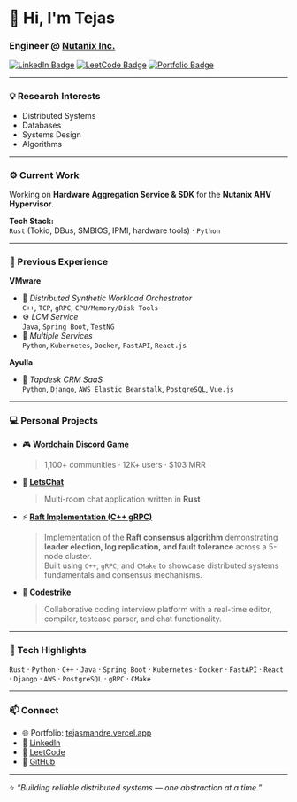 # 👋 Hi, I'm Tejas  
### Engineer @ [Nutanix Inc.](https://www.nutanix.com)

[![LinkedIn Badge](https://img.shields.io/badge/LinkedIn-Tejas%20Mandre-blue?logo=linkedin&logoColor=white)](https://linkedin.com/in/tejasmandre)
[![LeetCode Badge](https://img.shields.io/badge/LeetCode-hotpan-orange?logo=leetcode&logoColor=white)](https://leetcode.com/u/hotpan)
[![Portfolio Badge](https://img.shields.io/badge/Portfolio-tejasmandre.vercel.app-9cf?logo=vercel&logoColor=black)](https://tejasmandre.vercel.app)

---

### 💡 Research Interests
- Distributed Systems  
- Databases  
- Systems Design  
- Algorithms  

---

### ⚙️ Current Work
Working on **Hardware Aggregation Service & SDK** for the **Nutanix AHV Hypervisor**.  

**Tech Stack:**  
`Rust` (Tokio, DBus, SMBIOS, IPMI, hardware tools) · `Python`

---

### 🏢 Previous Experience

**VMware**
- 🧪 *Distributed Synthetic Workload Orchestrator*  
  `C++`, `TCP`, `gRPC`, `CPU/Memory/Disk Tools`
- ⚙️ *LCM Service*  
  `Java`, `Spring Boot`, `TestNG`
- 🧰 *Multiple Services*  
  `Python`, `Kubernetes`, `Docker`, `FastAPI`, `React.js`

**Ayulla**
- 💼 *Tapdesk CRM SaaS*  
  `Python`, `Django`, `AWS Elastic Beanstalk`, `PostgreSQL`, `Vue.js`

---

### 💻 Personal Projects

- 🎮 [**Wordchain Discord Game**](https://top.gg/bot/1225490759432798320)  
  > 1,100+ communities · 12K+ users · $103 MRR  

- 💬 [**LetsChat**](https://github.com/kaizen-cmd/LetsChat-server)  
  > Multi-room chat application written in **Rust**

- ⚡ [**Raft Implementation (C++ gRPC)**](https://github.com/kaizen-cmd/Raft-Impl-gRPC-cpp)  
  > Implementation of the **Raft consensus algorithm** demonstrating **leader election, log replication, and fault tolerance** across a 5-node cluster.  
  > Built using `C++`, `gRPC`, and `CMake` to showcase distributed systems fundamentals and consensus mechanisms.

- 🧠 [**Codestrike**](https://tejasmandre.vercel.app/read/how-codestrike-came-into-existence)  
  > Collaborative coding interview platform with a real-time editor, compiler, testcase parser, and chat functionality.

---

### 🧰 Tech Highlights
`Rust` · `Python` · `C++` · `Java` · `Spring Boot` · `Kubernetes` · `Docker` · `FastAPI` · `React` · `Django` · `AWS` · `PostgreSQL` · `gRPC` · `CMake`

---

### 📫 Connect
- 🌐 Portfolio: [tejasmandre.vercel.app](https://tejasmandre.vercel.app)
- 💼 [LinkedIn](https://linkedin.com/in/tejasmandre)
- 🧩 [LeetCode](https://leetcode.com/u/hotpan)
- 🐙 [GitHub](https://github.com/kaizen-cmd)

---

⭐️ *“Building reliable distributed systems — one abstraction at a time.”*

